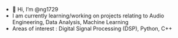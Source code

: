 - 👋 Hi, I’m @ng1729
- I am currently learning/working on projects relating to Audio Engineering, Data Analysis, Machine Learning
- Areas of interest : Digital Signal Processing (DSP), Python, C++

<!---
ng1729/ng1729 is a ✨ special ✨ repository because its `README.md` (this file) appears on your GitHub profile.
You can click the Preview link to take a look at your changes.
--->
